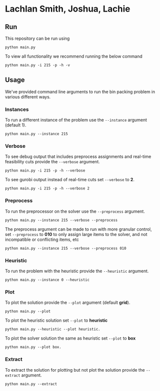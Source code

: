 # Lachlan Smith, Joshua, Lachie

## Run

This repository can be run using

```
python main.py
```

To view all functionality we recommend running the below command

```
python main.py -i 215 -p -h -v
```

## Usage

We've provided command line arguments to run the bin packing problem in various different ways.

### Instances

To run a different instance of the problem use the `--instance` argument (default 1).

```
python main.py --instance 215
```

### Verbose

To see debug output that includes preprocess assignments and real-time feasibility cuts provide the `--verbose` argument.

```
python main.py -i 215 -p -h --verbose
```

To see gurobi output instead of real-time cuts set `--verbose` to **2**.

```
python main.py -i 215 -p -h --verbose 2
```

### Preprocess

To run the preprocessor on the solver use the `--preprocess` argument.

```
python main.py --instance 215 --verbose --preprocess
```

The preprocess argument can be made to run with more granular control,
set `--preprocess` to **010** to only assign large items to the solver, and
not incompatible or conflicting items, etc

```
python main.py --instance 215 --verbose --preprocess 010
```

### Heuristic

To run the problem with the heuristic provide the `--heuristic` argument.

```
python main.py --instance 0 --heuristic
```

### Plot

To plot the solution provide the `--plot` argument (default **grid**).

```
python main.py --plot
```

To plot the heuristic solution set `--plot` to **heuristic**

```
python main.py --heuristic --plot heuristic.
```

To plot the solver solution the same as heuristic set `--plot` to **box**

```
python main.py --plot box.
```

### Extract

To extract the solution for plotting but not plot the solution provide the `--extract` argument.

```
python main.py --extract
```
